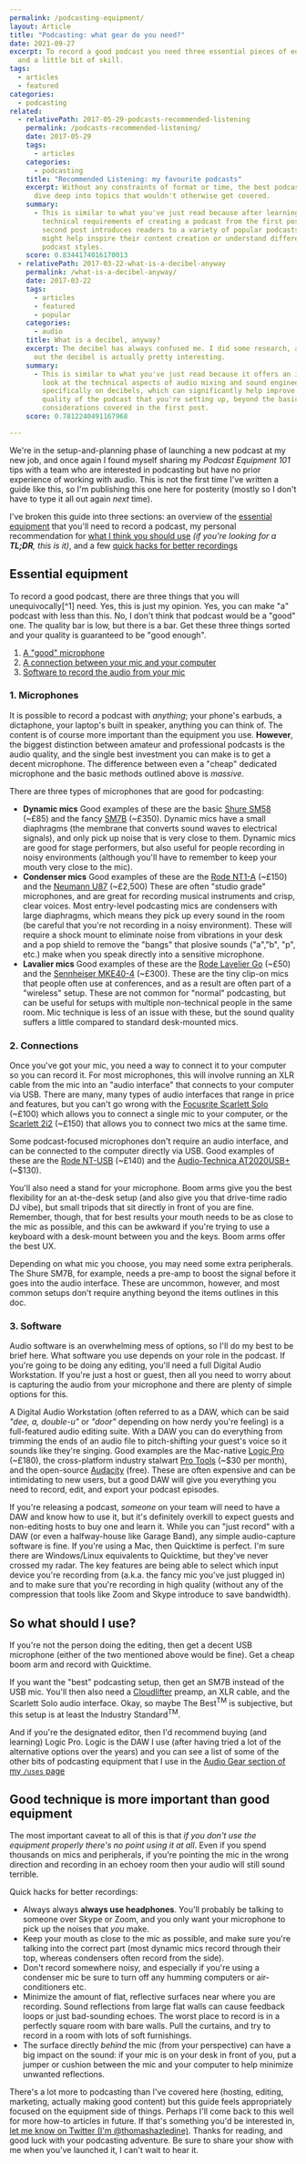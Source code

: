 ```yaml
---
permalink: /podcasting-equipment/
layout: Article
title: "Podcasting: what gear do you need?"
date: 2021-09-27
excerpt: To record a good podcast you need three essential pieces of equipment
  and a little bit of skill.
tags:
  - articles
  - featured
categories:
  - podcasting
related:
  - relativePath: 2017-05-29-podcasts-recommended-listening
    permalink: /podcasts-recommended-listening/
    date: 2017-05-29
    tags:
      - articles
    categories:
      - podcasting
    title: "Recommended Listening: my favourite podcasts"
    excerpt: Without any constraints of format or time, the best podcasts get to
      dive deep into topics that wouldn't otherwise get covered.
    summary:
      - This is similar to what you've just read because after learning the
        technical requirements of creating a podcast from the first post, the
        second post introduces readers to a variety of popular podcasts, which
        might help inspire their content creation or understand different
        podcast styles.
    score: 0.8344174016170013
  - relativePath: 2017-03-22-what-is-a-decibel-anyway
    permalink: /what-is-a-decibel-anyway/
    date: 2017-03-22
    tags:
      - articles
      - featured
      - popular
    categories:
      - audio
    title: What is a decibel, anyway?
    excerpt: The decibel has always confused me. I did some research, and it turns
      out the decibel is actually pretty interesting.
    summary:
      - This is similar to what you've just read because it offers an in-depth
        look at the technical aspects of audio mixing and sound engineering,
        specifically on decibels, which can significantly help improve the sound
        quality of the podcast that you're setting up, beyond the basic hardware
        considerations covered in the first post.
    score: 0.7812240491167968

---
```


We're in the setup-and-planning phase of launching a new podcast at my new job, and once again I found myself sharing my _Podcast Equipment 101_ tips with a team who are interested in podcasting but have no prior experience of working with audio. This is not the first time I've written a guide like this, so I'm publishing this one here for posterity (mostly so I don't have to type it all out again _next_ time).

I've broken this guide into three sections: an overview of the [essential equipment](#essential-equipment) that you'll need to record a podcast, my personal recommendation for [what I think you should use](#so-what-should-i-use%3F) _(if you're looking for a **TL;DR**, this is it)_, and a few [quick hacks for better recordings](#good-technique-is-more-important-than-good-equipment)

## Essential equipment

To record a good podcast, there are three things that you will unequivocally[^1] need. Yes, this is just my opinion. Yes, you can make "a" podcast with less than this. No, I don't think that podcast would be a "good" one. The quality bar is low, but there is a bar. Get these three things sorted and your quality is guaranteed to be "good enough".

1. [A "good" microphone](#1%2E-microphones)
2. [A connection between your mic and your computer](#2%2E-connections)
3. [Software to record the audio from your mic](#3%2E-software)

### 1. Microphones

It is possible to record a podcast with _anything_; your phone's earbuds, a dictaphone, your laptop's built in speaker, anything you can think of. The content is of course more important than the equipment you use. **However**, the biggest distinction between amateur and professional podcasts is the audio quality, and the single best investment you can make is to get a decent microphone. The difference between even a "cheap" dedicated microphone and the basic methods outlined above is _massive_.

There are three types of microphones that are good for podcasting:

-   **Dynamic mics** Good examples of these are the basic [Shure SM58](https://www.amazon.co.uk/SHURE-SM58-LC-SM58-Vocal-Microphone/dp/B000CZ0R42) (~£85) and the fancy [SM7B](https://www.amazon.co.uk/Shure-SM7B-Microphone/dp/B0002E4Z8M) (~£350). Dynamic mics have a small diaphragms (the membrane that converts sound waves to electrical signals), and only pick up noise that is very close to them. Dynamic mics are good for stage performers, but also useful for people recording in noisy environments (although you'll have to remember to keep your mouth very close to the mic).
-   **Condenser mics** Good examples of these are the [Rode NT1-A](https://www.amazon.co.uk/Rode-Microphones-R%C3%98DE-NT1-Vocal-gold/dp/B0002PSCQM) (~£150) and the [Neumann U87](https://www.andertons.co.uk/neumann-u87-ai-microphone-set-nickel-finish-w-ea87-shockmount-u87set) (~£2,500) These are often "studio grade" microphones, and are great for recording musical instruments and crisp, clear voices. Most entry-level podcasting mics are condensers with large diaphragms, which means they pick up every sound in the room (be careful that you're not recording in a noisy environment). These will require a shock mount to eliminate noise from vibrations in your desk and a pop shield to remove the "bangs" that plosive sounds ("a","b", "p", etc.) make when you speak directly into a sensitive microphone.
-   **Lavalier mics** Good examples of these are the [Rode Lavelier Go](https://www.thomann.de/gb/rode_lavalier_go.htm) (~£50) and the [Sennheiser MKE40-4](https://www.thomann.de/gb/sennheiser_mke404.htm) (~£300). These are the tiny clip-on mics that people often use at conferences, and as a result are often part of a "wireless" setup. These are not common for "normal" podcasting, but can be useful for setups with multiple non-technical people in the same room. Mic technique is less of an issue with these, but the sound quality suffers a little compared to standard desk-mounted mics.

### 2. Connections

Once you've got your mic, you need a way to connect it to your computer so you can record it. For most microphones, this will involve running an XLR cable from the mic into an "audio interface" that connects to your computer via USB. There are many, many types of audio interfaces that range in price and features, but you can't go wrong with the [Focusrite Scarlett Solo](https://www.pmtonline.co.uk/focusrite-scarlett-solo-3rd-gen-usb-audio-interface) (~£100) which allows you to connect a single mic to your computer, or the [Scarlett 2i2](https://www.gear4music.com/Recording-and-Computers/Focusrite-Scarlett-2i2-3rd-Gen/2YSF) (~£150) that allows you to connect two mics at the same time.

Some podcast-focused microphones don't require an audio interface, and can be connected to the computer directly via USB. Good examples of these are the [Rode NT-USB](https://www.amazon.co.uk/Rode-Microphones-NT-USB-Microphone/dp/B00KQPGRRE) (~£140) and the [Audio-Technica AT2020USB+](https://www.amazon.co.uk/Audio-Technica-AT2020USB-PLUS-USB-Microphone/dp/B00B5ZX9FM) (~$130).

You'll also need a stand for your microphone. Boom arms give you the best flexibility for an at-the-desk setup (and also give you that drive-time radio DJ vibe), but small tripods that sit directly in front of you are fine. Remember, though, that for best results your mouth needs to be as close to the mic as possible, and this can be awkward if you're trying to use a keyboard with a desk-mount between you and the keys. Boom arms offer the best UX.

Depending on what mic you choose, you may need some extra peripherals. The Shure SM7B, for example, needs a pre-amp to boost the signal before it goes into the audio interface. These are uncommon, however, and most common setups don't require anything beyond the items outlines in this doc.

### 3. Software

Audio software is an overwhelming mess of options, so I'll do my best to be brief here. What software you use depends on your role in the podcast. If you're going to be doing any editing, you'll need a full Digital Audio Workstation. If you're just a host or guest, then all you need to worry about is capturing the audio from your microphone and there are plenty of simple options for this.

A Digital Audio Workstation (often referred to as a DAW, which can be said _"dee, a, double-u"_ or _"door"_ depending on how nerdy you're feeling) is a full-featured audio editing suite. With a DAW you can do everything from trimming the ends of an audio file to pitch-shifting your guest's voice so it sounds like they're singing. Good examples are the Mac-native [Logic Pro](https://www.apple.com/uk/logic-pro/) (~£180), the cross-platform industry stalwart [Pro Tools](https://www.avid.com/pro-tools) (~$30 per month), and the open-source [Audacity](https://www.audacityteam.org/) (free). These are often expensive and can be intimidating to new users, but a good DAW will give you everything you need to record, edit, and export your podcast episodes.

If you're releasing a podcast, _someone_ on your team will need to have a DAW and know how to use it, but it's definitely overkill to expect guests and non-editing hosts to buy one and learn it. While you can "just record" with a DAW (or even a halfway-house like Garage Band), any simple audio-capture software is fine. If you're using a Mac, then Quicktime is perfect. I'm sure there are Windows/Linux equivalents to Quicktime, but they've never crossed my radar. The key features are being able to select which input device you're recording from (a.k.a. the fancy mic you've just plugged in) and to make sure that you're recording in high quality (without any of the compression that tools like Zoom and Skype introduce to save bandwidth).

## So what should I use?

If you're not the person doing the editing, then get a decent USB microphone (either of the two mentioned above would be fine). Get a cheap boom arm and record with Quicktime.

If you want the "best" podcasting setup, then get an SM7B instead of the USB mic. You'll then also need a [Cloudlifter](https://www.andertons.co.uk/cloud-microphones-cloudlifter-cl-1-single-channel-powered-preamp-for-ribbon-dynamic-microphones-cloudliftercl1) preamp, an XLR cable, and the Scarlett Solo audio interface. Okay, so maybe The Best<sup>TM</sup> is subjective, but this setup is at least the Industry Standard<sup>TM</sup>.

And if you're the designated editor, then I'd recommend buying (and learning) Logic Pro. Logic is the DAW I use (after having tried a lot of the alternative options over the years) and you can see a list of some of the other bits of podcasting equipment that I use in the [Audio Gear section of my `/uses` page](https://tomhazledine.com/uses/#audio-gear)

## Good technique is more important than good equipment

The most important caveat to all of this is that _if you don't use the equipment properly there's no point using it at all_. Even if you spend thousands on mics and peripherals, if you're pointing the mic in the wrong direction and recording in an echoey room then your audio will still sound terrible.

Quick hacks for better recordings:

-   Always always **always use headphones**. You'll probably be talking to someone over Skype or Zoom, and you only want your microphone to pick up the noises that _you_ make.
-   Keep your mouth as close to the mic as possible, and make sure you're talking into the correct part (most dynamic mics record through their top, whereas condensers often record from the side).
-   Don't record somewhere noisy, and especially if you're using a condenser mic be sure to turn off any humming computers or air-conditioners etc.
-   Minimize the amount of flat, reflective surfaces near where you are recording. Sound reflections from large flat walls can cause feedback loops or just bad-sounding echoes. The worst place to record is in a perfectly square room with bare walls. Pull the curtains, and try to record in a room with lots of soft furnishings.
-   The surface directly _behind_ the mic (from your perspective) can have a big impact on the sound: if your mic is on your desk in front of you, put a jumper or cushion between the mic and your computer to help minimize unwanted reflections.

There's a lot more to podcasting than I've covered here (hosting, editing, marketing, actually making good content) but this guide feels appropriately focused on the equipment side of things. Perhaps I'll come back to this well for more how-to articles in future. If that's something you'd be interested in, [let me know on Twitter (I'm @thomashazledine)](https://twitter.com/thomashazledine). Thanks for reading, and good luck with your podcasting adventure. Be sure to share your show with me when you've launched it, I can't wait to hear it.
